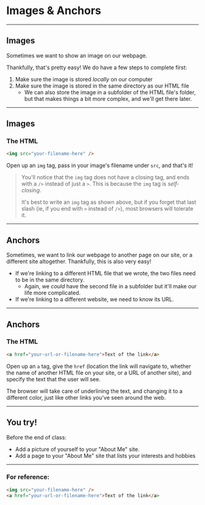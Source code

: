 # Images & Anchors

----

## Images
Sometimes we want to show an image on our webpage. 

Thankfully, that's pretty easy! We do have a few steps to complete first:

1. Make sure the image is stored *locally* on our computer
2. Make sure the image is stored in the same directory as our HTML file
   * We can also store the image in a subfolder of the HTML file's folder, but that makes things a bit more complex, and we'll get there later.

---

## Images
### The HTML
```html
<img src="your-filename-here" />
```

Open up an `img` tag, pass in your image's filename under `src`, and that's it!

>You'll notice that the `img` tag does not have a closing tag, and ends with a `/>` instead of just a `>`. This is because the `img` tag is *self-closing*.
>
>It's best to write an `img` tag as shown above, but if you forget that last slash (ie, if you end with `>` instead of `/>`), most browsers will tolerate it.

----

## Anchors
Sometimes, we want to link our webpage to another page on our site, or a different site altogether. Thankfully, this is also very easy!

* If we're linking to a different HTML file that we wrote, the two files need to be in the same directory.
    * Again, we *could* have the second file in a subfolder but it'll make our life more complicated.
* If we're linking to a different website, we need to know its URL.

---

## Anchors
### The HTML
```html
<a href="your-url-or-filename-here">Text of the link</a>
```

Open up an `a` tag, give the `href` (location the link will navigate to, whether the name of another HTML file on your site, or a URL of another site), and specify the text that the user will see. 

The browser will take care of underlining the text, and changing it to a different color, just like other links you've seen around the web.

----

## You try!
Before the end of class:
* Add a picture of yourself to your "About Me" site. 
* Add a page to your "About Me" site that lists your interests and hobbies

---

### For reference:
```html
<img src="your-filename-here" />
<a href="your-url-or-filename-here">Text of the link</a>
```